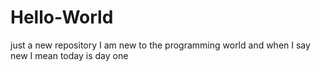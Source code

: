 # Hello-World
just a new repository
I am new to the programming world and when I say new I mean today is day one
